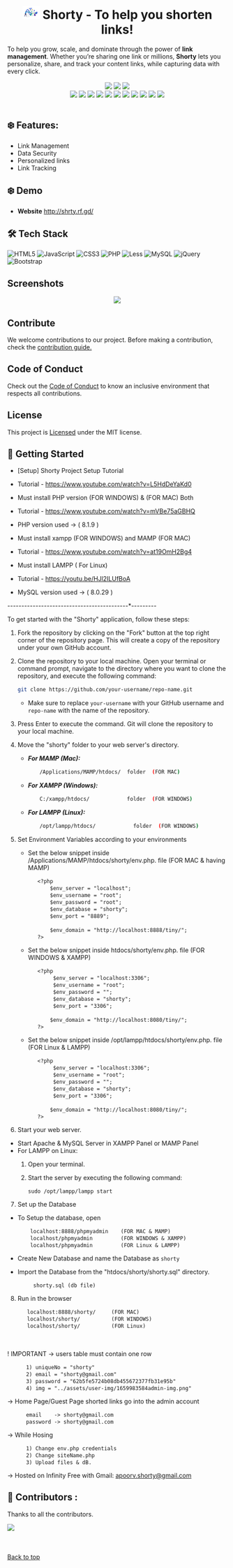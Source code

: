 
<h1 align = "center">  <img src = "./assets/img/inside-header-logo.png" height = "30" width = "40">&nbspShorty - To help you shorten links! </h1>
<!-- <hr> -->
<div>
To help you grow, scale, and dominate through the power of <b>link management</b>. Whether you’re sharing one link or millions, <b>Shorty</b> lets you personalize, share, and track your content links, while capturing data with every click.</div>
 </div>
 <br>
<div align="center">
  <img src="https://forthebadge.com/images/badges/built-with-love.svg" />
  <img src="https://forthebadge.com/images/badges/uses-brains.svg" />
  <img src="https://forthebadge.com/images/badges/powered-by-responsibility.svg" />
  <br/>
  <img src="https://img.shields.io/github/repo-size/apoorvaron/Shorty?style=for-the-badge" />
  <img src="https://img.shields.io/github/license/apoorvaron/Shorty?style=for-the-badge" />
  <img src="https://img.shields.io/github/issues-closed-raw/apoorvaron/Shorty?style=for-the-badge" />
  <img src="https://img.shields.io/github/issues/apoorvaron/Shorty?style=for-the-badge" />
  <img src="https://img.shields.io/github/issues-closed/apoorvaron/Shorty?style=for-the-badge" />
  <img src="https://img.shields.io/github/stars/apoorvaron/Shorty?style=for-the-badge" />
  <img src="https://img.shields.io/github/forks/apoorvaron/Shorty?style=for-the-badge" />
  <img src="https://img.shields.io/github/issues-pr/apoorvaron/Shorty?style=for-the-badge" />
  <img src="https://img.shields.io/github/last-commit/apoorvaron/Shorty?style=for-the-badge" />
  <img src="https://img.shields.io/github/contributors/apoorvaron/Shorty?style=for-the-badge" />
  <img src="https://img.shields.io/github/issues-pr-closed-raw/apoorvaron/Shorty?style=for-the-badge" />
  
</div>
<br>

 
 ## :snowflake: Features:

- Link Management
- Data Security
- Personalized links
- Link Tracking

## :snowflake: Demo

- **Website** http://shrty.rf.gd/

## :hammer_and_wrench: Tech Stack
![HTML5](https://img.shields.io/badge/html5-%23E34F26.svg?style=for-the-badge&logo=html5&logoColor=white)
![JavaScript](https://img.shields.io/badge/javascript-%23323330.svg?style=for-the-badge&logo=javascript&logoColor=%23F7DF1E)
![CSS3](https://img.shields.io/badge/css3-%231572B6.svg?style=for-the-badge&logo=css3&logoColor=white)
![PHP](https://img.shields.io/badge/php-%23777BB4.svg?style=for-the-badge&logo=php&logoColor=white)
![Less](https://img.shields.io/badge/less-2B4C80?style=for-the-badge&logo=less&logoColor=white)
![MySQL](https://img.shields.io/badge/mysql-%2300f.svg?style=for-the-badge&logo=mysql&logoColor=white)
![jQuery](https://img.shields.io/badge/jquery-%230769AD.svg?style=for-the-badge&logo=jquery&logoColor=white)
![Bootstrap](https://img.shields.io/badge/bootstrap-%238511FA.svg?style=for-the-badge&logo=bootstrap&logoColor=white)

## Screenshots

<div align = "center">
<img src = "./img/screenshot.gif">
</div>
<div id="top">

## Contribute

We welcome contributions to our project.
Before making a contribution, check the <a href="https://github.com/apoorvaron/Shorty/blob/main/CONTRIBUTING.md">contribution guide.</a>

## Code of Conduct

Check out the <a href="https://github.com/apoorvaron/Shorty/blob/main/CODE_OF_CONDUCT.md">Code of Conduct</a> to know an inclusive environment that respects all contributions.

## License

This project is <a href="https://github.com/apoorvaron/Shorty/blob/main/LICENSE">Licensed</a> under the MIT license.
          
 ##  🚀 Getting Started
  
- [Setup] Shorty Project Setup Tutorial
- Tutorial - https://www.youtube.com/watch?v=L5HdDeYaKd0

- Must install PHP version (FOR WINDOWS) & (FOR MAC) Both
- Tutorial - https://www.youtube.com/watch?v=mVBe75aGBHQ
- PHP version used -> ( 8.1.9 )


- Must install xampp (FOR WINDOWS) and MAMP (FOR MAC) 
- Tutorial - https://www.youtube.com/watch?v=at19OmH2Bg4

- Must install LAMPP ( For Linux)
- Tutorial - https://youtu.be/HJl2ILUfBoA

- MySQL version used -> ( 8.0.29 )

-------*---------*---------*---------*---------*---------

To get started with the "Shorty" application, follow these steps:

1. Fork the repository by clicking on the "Fork" button at the top right corner of the repository page. This will create a copy of the repository under your own GitHub account.

2. Clone the repository to your local machine. Open your terminal or command prompt, navigate to the directory where you want to clone the repository, and execute the following command:
   ```bash
   git clone https://github.com/your-username/repo-name.git
   ```
   - Make sure to replace `your-username` with your GitHub username and `repo-name` with the name of the repository.

3. Press Enter to execute the command. Git will clone the repository to your local machine.
   
4. Move the "shorty" folder to your web server's directory. 

   - _**For MAMP (Mac):**_ <br>
   ```bash
          /Applications/MAMP/htdocs/  folder  (FOR MAC)
   ```
   - _**For XAMPP (Windows):**_ <br>
   ```bash
          C:/xampp/htdocs/            folder  (FOR WINDOWS)
   ```
   - _**For LAMPP (Linux):**_ <br>
   ```bash
          /opt/lampp/htdocs/            folder  (FOR WINDOWS)
   ```
5. Set Environment Variables according to your environments
   - Set the below snippet inside /Applications/MAMP/htdocs/shorty/env.php. file (FOR MAC & having MAMP)
          
            <?php
                $env_server = "localhost";
                $env_username = "root";
                $env_password = "root";
                $env_database = "shorty";
                $env_port = "8889";

                $env_domain = "http://localhost:8888/tiny/";
            ?>

   - Set the below snippet inside htdocs/shorty/env.php. file (FOR WINDOWS & XAMPP)
          

            <?php
                 $env_server = "localhost:3306";
                 $env_username = "root";
                 $env_password = "";
                 $env_database = "shorty";
                 $env_port = "3306";
     
                $env_domain = "http://localhost:8080/tiny/";
            ?>
   - Set the below snippet inside /opt/lampp/htdocs/shorty/env.php. file (FOR Linux & LAMPP)
          

            <?php
                 $env_server = "localhost:3306";
                 $env_username = "root";
                 $env_password = "";
                 $env_database = "shorty";
                 $env_port = "3306";
     
                $env_domain = "http://localhost:8080/tiny/";
            ?>
        
6. Start your web server.
- Start Apache & MySQL Server in XAMPP Panel or MAMP Panel
- For LAMPP on Linux:
     1) Open your terminal.
     2) Start the  server by executing the following command:

            sudo /opt/lampp/lampp start
7. Set up the Database
- To Setup the database, open 

          localhost:8888/phpmyadmin    (FOR MAC & MAMP)
          localhost/phpmyadmin         (FOR WINDOWS & XAMPP)
          localhost/phpmyadmin         (FOR Linux & LAMPP)
          
- Create New Database and name the Database as  `shorty`
- Import the Database from the "htdocs/shorty/shorty.sql" directory. 

           shorty.sql (db file)

8. Run in the browser 

          localhost:8888/shorty/     (FOR MAC)
          localhost/shorty/          (FOR WINDOWS)
          localhost/shorty/          (FOR Linux)
          

<br><br>
! IMPORTANT -> users table must contain one row 

          1) uniqueNo = "shorty"
          2) email = "shorty@gmail.com"
          3) password = "62b5fe5724b08db455672377fb31e95b"
          4) img = "../assets/user-img/1659983584admin-img.png"
          
-> Home Page/Guest Page shorted links go into the admin account 
          
          email    -> shorty@gmail.com
          password -> shorty@gmail.com

-> While Hosing

          1) Change env.php credentials
          2) Change siteName.php 
          3) Upload files & dB.
          
<!-- ## Contributors ✨

Thanks go to these wonderful people 💪

![Contributors](https://contrib.rocks/image?repo=apoorvaron/Shorty)

 -->
          
          
-> Hosted on Infinity Free with Gmail: apoorv.shorty@gmail.com
   

##  🤝 Contributors :

Thanks to all the contributors.

<a href="https://github.com/apoorvaron/Shorty/graphs/contributors"><img src="https://contrib.rocks/image?repo=apoorvaron/Shorty"></a>
</div>

<br><br>
 <a href="#top">Back to top</a>

